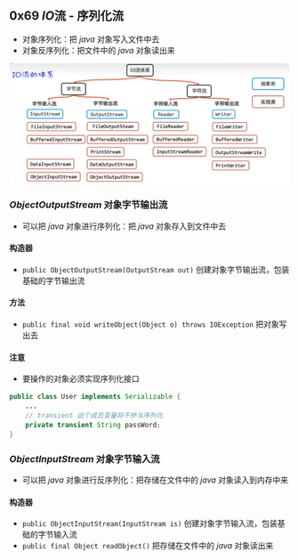 ## 0x69 $IO$流 - 序列化流

- 对象序列化：把 $java$ 对象写入文件中去
- 对象反序列化：把文件中的 $java$ 对象读出来

![0x69 IO流体系](../assets/0x69%20IO流体系.png)

### $ObjectOutputStream$ 对象字节输出流

- 可以把 $java$ 对象进行序列化：把 $java$ 对象存入到文件中去

#### 构造器

- `public ObjectOutputStream(OutputStream out)` 创建对象字节输出流，包装基础的字节输出流

#### 方法

- `public final void writeObject(Object o) throws IOException` 把对象写出去

#### 注意

- 要操作的对象必须实现序列化接口

```java
public class User implements Serializable {
    ...
    // transient 这个成员变量将不参与序列化
    private transient String passWord;
}
```

### $ObjectInputStream$ 对象字节输入流

- 可以把 $java$ 对象进行反序列化：把存储在文件中的 $java$ 对象读入到内存中来

#### 构造器

- `public ObjectInputStream(InputStream is)` 创建对象字节输入流，包装基础的字节输入流
- `public final Object readObject()` 把存储在文件中的 $java$ 对象读出来